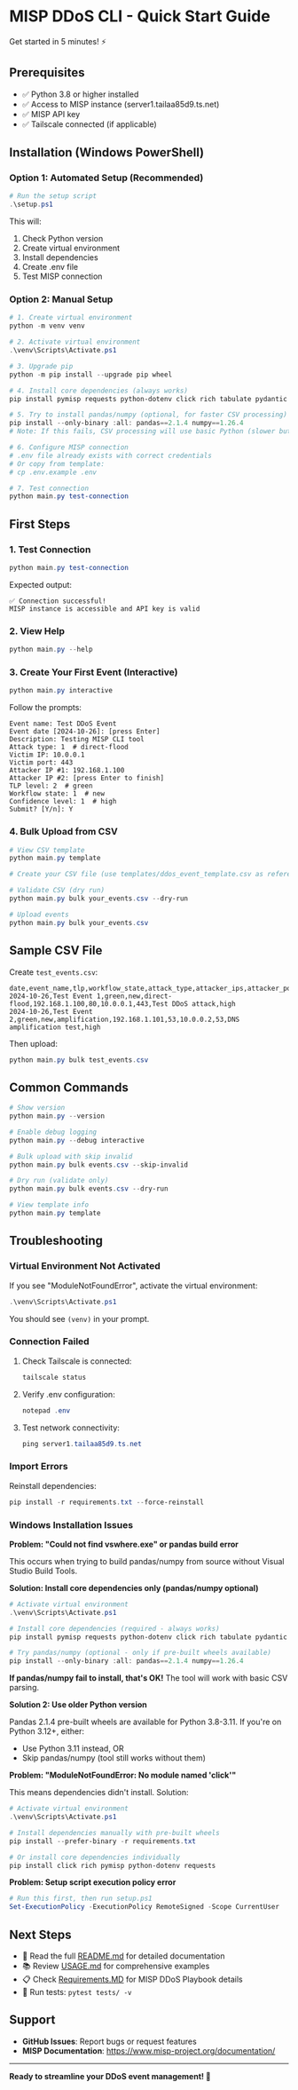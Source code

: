 # MISP DDoS CLI - Quick Start Guide

Get started in 5 minutes! ⚡

## Prerequisites

- ✅ Python 3.8 or higher installed
- ✅ Access to MISP instance (server1.tailaa85d9.ts.net)
- ✅ MISP API key
- ✅ Tailscale connected (if applicable)

## Installation (Windows PowerShell)

### Option 1: Automated Setup (Recommended)

```powershell
# Run the setup script
.\setup.ps1
```

This will:
1. Check Python version
2. Create virtual environment
3. Install dependencies
4. Create .env file
5. Test MISP connection

### Option 2: Manual Setup

```powershell
# 1. Create virtual environment
python -m venv venv

# 2. Activate virtual environment
.\venv\Scripts\Activate.ps1

# 3. Upgrade pip
python -m pip install --upgrade pip wheel

# 4. Install core dependencies (always works)
pip install pymisp requests python-dotenv click rich tabulate pydantic validators

# 5. Try to install pandas/numpy (optional, for faster CSV processing)
pip install --only-binary :all: pandas==2.1.4 numpy==1.26.4
# Note: If this fails, CSV processing will use basic Python (slower but works)

# 6. Configure MISP connection
# .env file already exists with correct credentials
# Or copy from template:
# cp .env.example .env

# 7. Test connection
python main.py test-connection
```

## First Steps

### 1. Test Connection

```powershell
python main.py test-connection
```

Expected output:
```
✅ Connection successful!
MISP instance is accessible and API key is valid
```

### 2. View Help

```powershell
python main.py --help
```

### 3. Create Your First Event (Interactive)

```powershell
python main.py interactive
```

Follow the prompts:
```
Event name: Test DDoS Event
Event date [2024-10-26]: [press Enter]
Description: Testing MISP CLI tool
Attack type: 1  # direct-flood
Victim IP: 10.0.0.1
Victim port: 443
Attacker IP #1: 192.168.1.100
Attacker IP #2: [press Enter to finish]
TLP level: 2  # green
Workflow state: 1  # new
Confidence level: 1  # high
Submit? [Y/n]: Y
```

### 4. Bulk Upload from CSV

```powershell
# View CSV template
python main.py template

# Create your CSV file (use templates/ddos_event_template.csv as reference)

# Validate CSV (dry run)
python main.py bulk your_events.csv --dry-run

# Upload events
python main.py bulk your_events.csv
```

## Sample CSV File

Create `test_events.csv`:

```csv
date,event_name,tlp,workflow_state,attack_type,attacker_ips,attacker_ports,victim_ip,victim_port,description,confidence_level
2024-10-26,Test Event 1,green,new,direct-flood,192.168.1.100,80,10.0.0.1,443,Test DDoS attack,high
2024-10-26,Test Event 2,green,new,amplification,192.168.1.101,53,10.0.0.2,53,DNS amplification test,high
```

Then upload:
```powershell
python main.py bulk test_events.csv
```

## Common Commands

```powershell
# Show version
python main.py --version

# Enable debug logging
python main.py --debug interactive

# Bulk upload with skip invalid
python main.py bulk events.csv --skip-invalid

# Dry run (validate only)
python main.py bulk events.csv --dry-run

# View template info
python main.py template
```

## Troubleshooting

### Virtual Environment Not Activated

If you see "ModuleNotFoundError", activate the virtual environment:

```powershell
.\venv\Scripts\Activate.ps1
```

You should see `(venv)` in your prompt.

### Connection Failed

1. Check Tailscale is connected:
   ```powershell
   tailscale status
   ```

2. Verify .env configuration:
   ```powershell
   notepad .env
   ```

3. Test network connectivity:
   ```powershell
   ping server1.tailaa85d9.ts.net
   ```

### Import Errors

Reinstall dependencies:
```powershell
pip install -r requirements.txt --force-reinstall
```

### Windows Installation Issues

**Problem: "Could not find vswhere.exe" or pandas build error**

This occurs when trying to build pandas/numpy from source without Visual Studio Build Tools.

**Solution: Install core dependencies only (pandas/numpy optional)**

```powershell
# Activate virtual environment
.\venv\Scripts\Activate.ps1

# Install core dependencies (required - always works)
pip install pymisp requests python-dotenv click rich tabulate pydantic validators

# Try pandas/numpy (optional - only if pre-built wheels available)
pip install --only-binary :all: pandas==2.1.4 numpy==1.26.4
```

**If pandas/numpy fail to install, that's OK!** The tool will work with basic CSV parsing.

**Solution 2: Use older Python version**

Pandas 2.1.4 pre-built wheels are available for Python 3.8-3.11. If you're on Python 3.12+, either:
- Use Python 3.11 instead, OR
- Skip pandas/numpy (tool still works without them)

**Problem: "ModuleNotFoundError: No module named 'click'"**

This means dependencies didn't install. Solution:

```powershell
# Activate virtual environment
.\venv\Scripts\Activate.ps1

# Install dependencies manually with pre-built wheels
pip install --prefer-binary -r requirements.txt

# Or install core dependencies individually
pip install click rich pymisp python-dotenv requests
```

**Problem: Setup script execution policy error**

```powershell
# Run this first, then run setup.ps1
Set-ExecutionPolicy -ExecutionPolicy RemoteSigned -Scope CurrentUser
```

## Next Steps

- 📖 Read the full [README.md](README.md) for detailed documentation
- 📚 Review [USAGE.md](USAGE.md) for comprehensive examples
- 📋 Check [Requirements.MD](Requirements.MD) for MISP DDoS Playbook details
- 🧪 Run tests: `pytest tests/ -v`

## Support

- **GitHub Issues**: Report bugs or request features
- **MISP Documentation**: https://www.misp-project.org/documentation/

---

**Ready to streamline your DDoS event management! 🚀**
